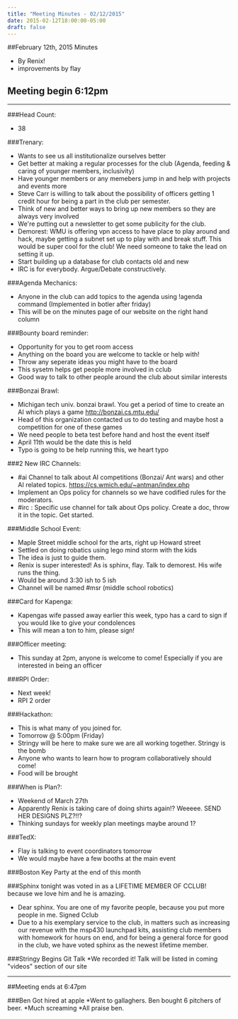 ```yaml
---
title: "Meeting Minutes - 02/12/2015"
date: 2015-02-12T18:00:00-05:00
draft: false
---
```


##February 12th, 2015 Minutes
* By Renix!
* improvements by flay

## Meeting begin 6:12pm

 - - -

###Head Count:
* 38

###Trenary:
* Wants to see us all institutionalize ourselves better
* Get better at making a regular processes for the club (Agenda, feeding & caring of younger members, inclusivity)
* Have younger members or any memebers jump in and help with projects and events more
* Steve Carr is willing to talk about the possibility of officers getting 1 credit hour for being a part in the club per semester.
* Think of new and better ways to bring up new members so they are always very involved
* We're putting out a newsletter to get some publicity for the club.
* Demorest: WMU is offering vpn access to have place to play around and hack, maybe getting a subnet set up to play with and break stuff. This would be super cool for the club! We need someone to take the lead on setting it up.
* Start building up a database for club contacts old and new
* IRC is for everybody. Argue/Debate constructively.

###Agenda Mechanics:
* Anyone in the club can add topics to the agenda using !agenda command (Implemented in botler after friday)
* This will be on the minutes page of our website on the right hand column

###Bounty board reminder:
* Opportunity for you to get room access
* Anything on the board you are welcome to tackle or help with!
* Throw any seperate ideas you might have to the board
* This sysetm helps get people more involved in cclub
* Good way to talk to other people around the club about similar interests

###Bonzai Brawl:
* Michigan tech univ. bonzai brawl. You get a period of time to create an AI which plays a game http://bonzai.cs.mtu.edu/
* Head of this organization contacted us to do testing and maybe host a competition for one of these games
* We need people to beta test before hand and host the event itself
* April 11th would be the date this is held
* Typo is going to be help running this, we heart typo

###2 New IRC Channels:
* #ai Channel to talk about AI competitions (Bonzai/ Ant wars) and other AI related topics. https://cs.wmich.edu/~antman/index.php
* Implement an Ops policy for channels so we have codified rules for the moderators.
* #irc : Specific use channel for talk about Ops policy. Create a doc, throw it in the topic. Get started.

###Middle School Event:
* Maple Street middle school for the arts, right up Howard street
* Settled on doing robatics using lego mind storm with the kids
* The idea is just to guide them.
* Renix is super interested! As is sphinx, flay. Talk to demorest. His wife runs the thing.
* Would be around 3:30 ish to 5 ish 
* Channel will be named #msr (middle school robotics)

###Card for Kapenga:
* Kapengas wife passed away earlier this week, typo has a card to sign if you would like to give your condolences
* This will mean a ton to him, please sign!

###Officer meeting:
* This sunday at 2pm, anyone is welcome to come! Especially if you are interested in being an officer

###RPI Order:
* Next week!
* RPI 2 order

###Hackathon:
* This is what many of you joined for.
* Tomorrow @ 5:00pm (Friday)
* Stringy will be here to make sure we are all working together. Stringy is the bomb
* Anyone who wants to learn how to program collaboratively should come!
* Food will be brought

###When is Plan?:
* Weekend of March 27th
* Apparently Renix is taking care of doing shirts again!? Weeeee. SEND HER DESIGNS PLZ?!!?
* Thinking sundays for weekly plan meetings maybe around 1?

###TedX:
* Flay is talking to event coordinators tomorrow
* We would maybe have a few booths at the main event

###Boston Key Party at the end of this month

###Sphinx tonight was voted in as a LIFETIME MEMBER OF CCLUB! because we love him and he is amazing.
* Dear sphinx. You are one of my favorite people, because you put more people in me. Signed Cclub
* Due to a his exemplary service to the club, in matters such as increasing our revenue with the msp430 launchpad kits, assisting club members with homework for hours on end, and for being a general force for good in the club, we have voted sphinx as the newest lifetime member.

###Stringy Begins Git Talk
*We recorded it! Talk will be listed in coming "videos" section of our site

- - - 

##Meeting ends at 6:47pm

###Ben Got hired at apple
*Went to gallaghers. Ben bought 6 pitchers of beer.
*Much screaming
*All praise ben.

